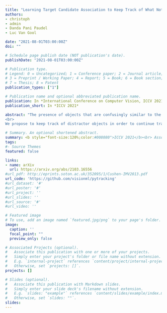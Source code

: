 ```yaml
---
title: "Learning Target Candidate Association to Keep Track of What Not to Track"
authors:
- christoph
- admin
- Danda Pani Paudel
- Luc Van Gool

date: "2021-08-01T03:00:00Z"
doi: ""

# Schedule page publish date (NOT publication's date).
publishDate: "2021-08-01T03:00:00Z"

# Publication type.
# Legend: 0 = Uncategorized; 1 = Conference paper; 2 = Journal article;
# 3 = Preprint / Working Paper; 4 = Report; 5 = Book; 6 = Book section;
# 7 = Thesis; 8 = Patent
publication_types: ["1"]

# Publication name and optional abbreviated publication name.
publication: In *International Conference on Computer Vision, ICCV 2021*
publication_short: In *ICCV 2021*

abstract: "The presence of objects that are confusingly similar to the tracked target, poses a fundamental challenge in appearance-based visual tracking. Such distractor objects are easily misclassified as the target itself, leading to eventual tracking failure. While most methods strive to suppress distractors through more powerful appearance models, we take an alternative approach.
<br>
We propose to keep track of distractor objects in order to continue tracking the target. To this end, we introduce a learned association network, allowing us to propagate the identities of all target candidates from frame-to-frame. To tackle the problem of lacking ground-truth correspondences between distractor objects in visual tracking, we propose a training strategy that combines partial annotations with self-supervision. We conduct comprehensive experimental validation and analysis of our approach on several challenging datasets. Our tracker sets a new state-of-the-art on six benchmarks, achieving an AUC score of 67.2% on LaSOT and a +6.1% absolute gain on the OxUvA long-term dataset."

# Summary. An optional shortened abstract.
summary: <b style="font-size:120%;color:#008080">ICCV 2021</b><br> Associating the target and distractor objects for robust visual tracking.
tags:
#- Source Themes
featured: false

links:
- name: arXiv
  url: https://arxiv.org/abs/2103.16556
#url_pdf: http://eprints.soton.ac.uk/352095/1/Cushen-IMV2013.pdf
url_code: 'https://github.com/visionml/pytracking'
#url_dataset: '#'
#url_poster: '#'
#url_project: ''
#url_slides: ''
#url_source: '#'
#url_video: ''

# Featured image
# To use, add an image named `featured.jpg/png` to your page's folder. 
image:
  caption: ''
  focal_point: ""
  preview_only: false

# Associated Projects (optional).
#   Associate this publication with one or more of your projects.
#   Simply enter your project's folder or file name without extension.
#   E.g. `internal-project` references `content/project/internal-project/index.md`.
#   Otherwise, set `projects: []`.
projects: []

# Slides (optional).
#   Associate this publication with Markdown slides.
#   Simply enter your slide deck's filename without extension.
#   E.g. `slides: "example"` references `content/slides/example/index.md`.
#   Otherwise, set `slides: ""`.
slides:
---
```



